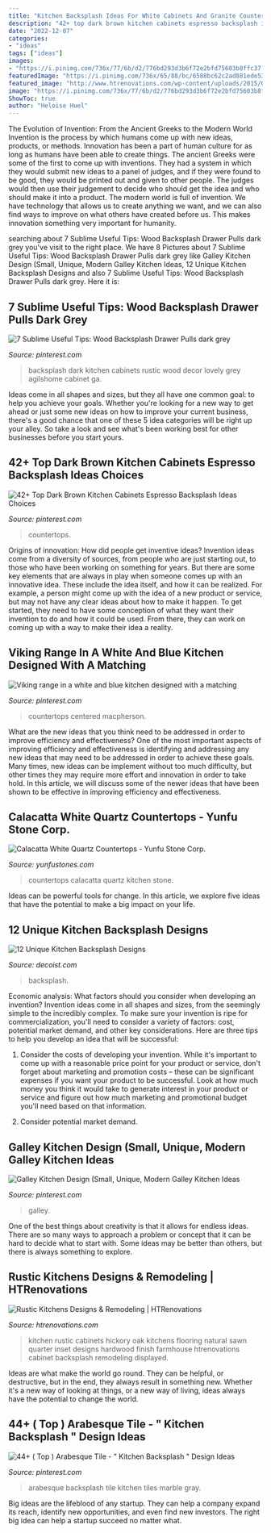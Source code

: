 ```yaml
---
title: "Kitchen Backsplash Ideas For White Cabinets And Granite Countertops ~ 44+ ( Top ) Arabesque Tile"
description: "42+ top dark brown kitchen cabinets espresso backsplash ideas choices"
date: "2022-12-07"
categories:
- "ideas"
tags: ["ideas"]
images:
- "https://i.pinimg.com/736x/77/6b/d2/776bd293d3b6f72e2bfd75603b8ffc37.jpg"
featuredImage: "https://i.pinimg.com/736x/65/88/bc/6588bc62c2ad881ede53b646af423457.jpg"
featured_image: "http://www.htrenovations.com/wp-content/uploads/2015/09/Rush-006.jpg"
image: "https://i.pinimg.com/736x/77/6b/d2/776bd293d3b6f72e2bfd75603b8ffc37.jpg"
ShowToc: true
author: "Heloise Huel"
---
```



The Evolution of Invention: From the Ancient Greeks to the Modern World
Invention is the process by which humans come up with new ideas, products, or methods. Innovation has been a part of human culture for as long as humans have been able to create things. The ancient Greeks were some of the first to come up with inventions. They had a system in which they would submit new ideas to a panel of judges, and if they were found to be good, they would be printed out and given to other people. The judges would then use their judgement to decide who should get the idea and who should make it into a product.
The modern world is full of invention. We have technology that allows us to create anything we want, and we can also find ways to improve on what others have created before us. This makes innovation something very important for humanity.

	

		
searching about 7 Sublime Useful Tips: Wood Backsplash Drawer Pulls dark grey you've visit to the right place. We have 8 Pictures about 7 Sublime Useful Tips: Wood Backsplash Drawer Pulls dark grey like Galley Kitchen Design (Small, Unique, Modern Galley Kitchen Ideas, 12 Unique Kitchen Backsplash Designs and also 7 Sublime Useful Tips: Wood Backsplash Drawer Pulls dark grey. Here it is:
		
    
## 7 Sublime Useful Tips: Wood Backsplash Drawer Pulls Dark Grey

<img loading=lazy src="https://i.pinimg.com/736x/c1/33/05/c1330505671af368170954899ce265c8.jpg" onerror="this.onerror=null;this.src='https://tse4.mm.bing.net/th?id=OIP.WSoCQfGZsmLa2a_ujJWhAwHaNK&amp;pid=15.1';" alt="7 Sublime Useful Tips: Wood Backsplash Drawer Pulls dark grey">

_Source: pinterest.com_

>backsplash dark kitchen cabinets rustic wood decor lovely grey agilshome cabinet ga. 

	

Ideas come in all shapes and sizes, but they all have one common goal: to help you achieve your goals. Whether you're looking for a new way to get ahead or just some new ideas on how to improve your current business, there's a good chance that one of these 5 idea categories will be right up your alley. So take a look and see what's been working best for other businesses before you start yours.

    
## 42+ Top Dark Brown Kitchen Cabinets Espresso Backsplash Ideas Choices

<img loading=lazy src="https://i.pinimg.com/736x/58/19/e1/5819e10e20566626c996f32aa4c70287.jpg" onerror="this.onerror=null;this.src='https://tse1.mm.bing.net/th?id=OIP.WCTZ_K88iPVkycdHEzpNoAHaJ3&amp;pid=15.1';" alt="42+ Top Dark Brown Kitchen Cabinets Espresso Backsplash Ideas Choices">

_Source: pinterest.com_

>countertops. 

	

Origins of innovation: How did people get inventive ideas?
Invention ideas come from a diversity of sources, from people who are just starting out, to those who have been working on something for years. But there are some key elements that are always in play when someone comes up with an innovative idea. These include the idea itself, and how it can be realized. For example, a person might come up with the idea of a new product or service, but may not have any clear ideas about how to make it happen. To get started, they need to have some conception of what they want their invention to do and how it could be used. From there, they can work on coming up with a way to make their idea a reality.

    
## Viking Range In A White And Blue Kitchen Designed With A Matching

<img loading=lazy src="https://i.pinimg.com/736x/96/b5/70/96b57052259a373652d214550815fcc8.jpg" onerror="this.onerror=null;this.src='https://tse4.mm.bing.net/th?id=OIP.CRVUykpxMpYH_tOgxrgcCgHaLE&amp;pid=15.1';" alt="Viking range in a white and blue kitchen designed with a matching">

_Source: pinterest.com_

>countertops centered macpherson. 

	

What are the new ideas that you think need to be addressed in order to improve efficiency and effectiveness?
One of the most important aspects of improving efficiency and effectiveness is identifying and addressing any new ideas that may need to be addressed in order to achieve these goals. Many times, new ideas can be implement without too much difficulty, but other times they may require more effort and innovation in order to take hold. In this article, we will discuss some of the newer ideas that have been shown to be effective in improving efficiency and effectiveness.

    
## Calacatta White Quartz Countertops - Yunfu Stone Corp.

<img loading=lazy src="https://www.yunfustones.com/wp-content/uploads/2018/06/Calacatta-White-Quartz-Countertops.jpg" onerror="this.onerror=null;this.src='https://tse3.mm.bing.net/th?id=OIP.tohxfHoLf800BY5G5pyIcgHaJ4&amp;pid=15.1';" alt="Calacatta White Quartz Countertops - Yunfu Stone Corp.">

_Source: yunfustones.com_

>countertops calacatta quartz kitchen stone. 

	

Ideas can be powerful tools for change. In this article, we explore five ideas that have the potential to make a big impact on your life.

    
## 12 Unique Kitchen Backsplash Designs

<img loading=lazy src="https://cdn.decoist.com/wp-content/uploads/2012/04/metalic-kitchen-backsplash-design-ideas.jpg" onerror="this.onerror=null;this.src='https://tse3.mm.bing.net/th?id=OIP.suGBh4Y6CeQG9PwyKHEgQAHaJ4&amp;pid=15.1';" alt="12 Unique Kitchen Backsplash Designs">

_Source: decoist.com_

>backsplash. 

	

Economic analysis: What factors should you consider when developing an invention?
Invention ideas come in all shapes and sizes, from the seemingly simple to the incredibly complex. To make sure your invention is ripe for commercialization, you'll need to consider a variety of factors: cost, potential market demand, and other key considerations. Here are three tips to help you develop an idea that will be successful: 
1. Consider the costs of developing your invention. While it's important to come up with a reasonable price point for your product or service, don't forget about marketing and promotion costs – these can be significant expenses if you want your product to be successful. Look at how much money you think it would take to generate interest in your product or service and figure out how much marketing and promotional budget you'll need based on that information.

2. Consider potential market demand.

    
## Galley Kitchen Design (Small, Unique, Modern Galley Kitchen Ideas

<img loading=lazy src="https://i.pinimg.com/736x/65/88/bc/6588bc62c2ad881ede53b646af423457.jpg" onerror="this.onerror=null;this.src='https://tse2.mm.bing.net/th?id=OIP.NzCh4ds6wKiQ7dhvA6547gHaLG&amp;pid=15.1';" alt="Galley Kitchen Design (Small, Unique, Modern Galley Kitchen Ideas">

_Source: pinterest.com_

>galley. 

	

One of the best things about creativity is that it allows for endless ideas. There are so many ways to approach a problem or concept that it can be hard to decide what to start with. Some ideas may be better than others, but there is always something to explore.

    
## Rustic Kitchens Designs &amp; Remodeling | HTRenovations

<img loading=lazy src="http://www.htrenovations.com/wp-content/uploads/2015/09/Rush-006.jpg" onerror="this.onerror=null;this.src='https://tse2.mm.bing.net/th?id=OIP.a3HP6RvCoI9b59M0q78bxwHaKj&amp;pid=15.1';" alt="Rustic Kitchens Designs &amp; Remodeling | HTRenovations">

_Source: htrenovations.com_

>kitchen rustic cabinets hickory oak kitchens flooring natural sawn quarter inset designs hardwood finish farmhouse htrenovations cabinet backsplash remodeling displayed. 

	

Ideas are what make the world go round. They can be helpful, or destructive, but in the end, they always result in something new. Whether it's a new way of looking at things, or a new way of living, ideas always have the potential to change the world.

    
## 44+ ( Top ) Arabesque Tile - &quot; Kitchen Backsplash &quot; Design Ideas

<img loading=lazy src="https://i.pinimg.com/736x/77/6b/d2/776bd293d3b6f72e2bfd75603b8ffc37.jpg" onerror="this.onerror=null;this.src='https://tse2.mm.bing.net/th?id=OIP.srk6ZYOhzrE5Z8_MCxYP-AHaLH&amp;pid=15.1';" alt="44+ ( Top ) Arabesque Tile - &quot; Kitchen Backsplash &quot; Design Ideas">

_Source: pinterest.com_

>arabesque backsplash tile kitchen tiles marble gray. 

	

Big ideas are the lifeblood of any startup. They can help a company expand its reach, identify new opportunities, and even find new investors. The right big idea can help a startup succeed no matter what.

